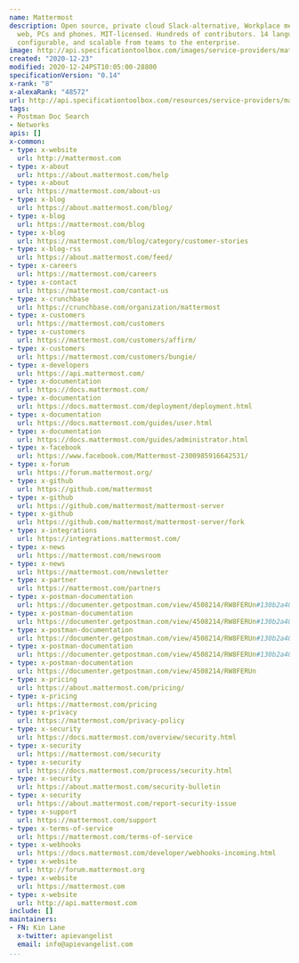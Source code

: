 ```yaml
---
name: Mattermost
description: Open source, private cloud Slack-alternative, Workplace messaging for
  web, PCs and phones. MIT-licensed. Hundreds of contributors. 14 languages. Secure,
  configurable, and scalable from teams to the enterprise.
image: http://api.specificationtoolbox.com/images/service-providers/mattermost.jpg
created: "2020-12-23"
modified: 2020-12-24PST10:05:00-28800
specificationVersion: "0.14"
x-rank: "8"
x-alexaRank: "48572"
url: http://api.specificationtoolbox.com/resources/service-providers/mattermost/
tags:
- Postman Doc Search
- Networks
apis: []
x-common:
- type: x-website
  url: http://mattermost.com
- type: x-about
  url: https://about.mattermost.com/help
- type: x-about
  url: https://mattermost.com/about-us
- type: x-blog
  url: https://about.mattermost.com/blog/
- type: x-blog
  url: https://mattermost.com/blog
- type: x-blog
  url: https://mattermost.com/blog/category/customer-stories
- type: x-blog-rss
  url: https://about.mattermost.com/feed/
- type: x-careers
  url: https://mattermost.com/careers
- type: x-contact
  url: https://mattermost.com/contact-us
- type: x-crunchbase
  url: https://crunchbase.com/organization/mattermost
- type: x-customers
  url: https://mattermost.com/customers
- type: x-customers
  url: https://mattermost.com/customers/affirm/
- type: x-customers
  url: https://mattermost.com/customers/bungie/
- type: x-developers
  url: https://api.mattermost.com/
- type: x-documentation
  url: https://docs.mattermost.com/
- type: x-documentation
  url: https://docs.mattermost.com/deployment/deployment.html
- type: x-documentation
  url: https://docs.mattermost.com/guides/user.html
- type: x-documentation
  url: https://docs.mattermost.com/guides/administrator.html
- type: x-facebook
  url: https://www.facebook.com/Mattermost-2300985916642531/
- type: x-forum
  url: https://forum.mattermost.org/
- type: x-github
  url: https://github.com/mattermost
- type: x-github
  url: https://github.com/mattermost/mattermost-server
- type: x-github
  url: https://github.com/mattermost/mattermost-server/fork
- type: x-integrations
  url: https://integrations.mattermost.com/
- type: x-news
  url: https://mattermost.com/newsroom
- type: x-news
  url: https://mattermost.com/newsletter
- type: x-partner
  url: https://mattermost.com/partners
- type: x-postman-documentation
  url: https://documenter.getpostman.com/view/4508214/RW8FERUn#130b2a40-e787-4bad-9753-eae9c6095077\&quot
- type: x-postman-documentation
  url: https://documenter.getpostman.com/view/4508214/RW8FERUn#130b2a40-e787-4bad-9753-eae9c6095077
- type: x-postman-documentation
  url: https://documenter.getpostman.com/view/4508214/RW8FERUn#130b2a40-e787-4bad-9753-eae9c6095077\\\&quot
- type: x-postman-documentation
  url: https://documenter.getpostman.com/view/4508214/RW8FERUn#130b2a40-e787-4bad-9753-eae9c6095077\&quot
- type: x-postman-documentation
  url: https://documenter.getpostman.com/view/4508214/RW8FERUn
- type: x-pricing
  url: https://about.mattermost.com/pricing/
- type: x-pricing
  url: https://mattermost.com/pricing
- type: x-privacy
  url: https://mattermost.com/privacy-policy
- type: x-security
  url: https://docs.mattermost.com/overview/security.html
- type: x-security
  url: https://mattermost.com/security
- type: x-security
  url: https://docs.mattermost.com/process/security.html
- type: x-security
  url: https://about.mattermost.com/security-bulletin
- type: x-security
  url: https://about.mattermost.com/report-security-issue
- type: x-support
  url: https://mattermost.com/support
- type: x-terms-of-service
  url: https://mattermost.com/terms-of-service
- type: x-webhooks
  url: https://docs.mattermost.com/developer/webhooks-incoming.html
- type: x-website
  url: http://forum.mattermost.org
- type: x-website
  url: https://mattermost.com
- type: x-website
  url: http://api.mattermost.com
include: []
maintainers:
- FN: Kin Lane
  x-twitter: apievangelist
  email: info@apievangelist.com
...
```


